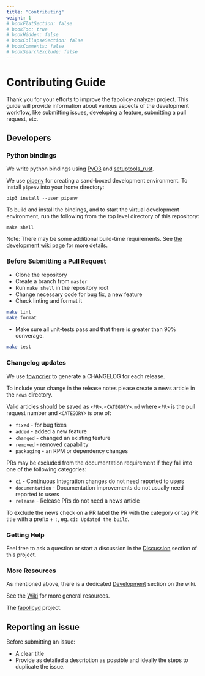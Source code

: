 ```yaml
---
title: "Contributing"
weight: 1
# bookFlatSection: false
# bookToc: true
# bookHidden: false
# bookCollapseSection: false
# bookComments: false
# bookSearchExclude: false
---
```


# Contributing Guide

Thank you for your efforts to improve the fapolicy-analyzer project. This guide will provide information about various
aspects of the development workflow, like submitting issues, developing a feature, submitting a pull request, etc.

## Developers

### Python bindings

We write python bindings using [PyO3](https://github.com/PyO3/pyo3)
and [setuptools_rust](https://setuptools-rust.readthedocs.io/en/latest/).

We use [pipenv](https://pipenv.pypa.io/en/latest/) for creating a sand-boxed development environment. To
install `pipenv` into your home directory:

```{shell}
pip3 install --user pipenv
```

To build and install the bindings, and to start the virtual development environment, run the following from the top
level directory of this repository:

```{shell}
make shell
```

Note: There may be some additional build-time requirements.
See [the development wiki page](https://github.com/ctc-oss/fapolicy-analyzer/wiki/Development) for more details.

### Before Submitting a Pull Request

- Clone the repository
- Create a branch from `master`
- Run `make shell` in the repository root
- Change necessary code for bug fix, a new feature
- Check linting and format it

```bash
make lint
make format
```

- Make sure all unit-tests pass and that there is greater than 90% converage.

```bash
make test
```

### Changelog updates

We use [towncrier](https://towncrier.readthedocs.io/en/stable/index.html) to generate a CHANGELOG for each release.

To include your change in the release notes please create a news article in the `news` directory.

Valid articles should be saved as `<PR>.<CATEGORY>.md` where `<PR>` is the pull request number and `<CATEGORY>` is one
of:

- `fixed` - for bug fixes
- `added` - added a new feature
- `changed` - changed an existing feature
- `removed` - removed capability
- `packaging` - an RPM or dependency changes

PRs may be excluded from the documentation requirement if they fall into one of the following categories:

- `ci` - Continuous Integration changes do not need reported to users
- `documentation` - Documentation improvements do not usually need reported to users
- `release` - Release PRs do not need a news article

To exclude the news check on a PR label the PR with the category or tag PR title with a prefix + `:`,
eg. `ci: Updated the build`.

### Getting Help

Feel free to ask a question or start a discussion in
the [Discussion](https://github.com/ctc-oss/fapolicy-analyzer/discussions) section of this project.

### More Resources

As mentioned above, there is a dedicated [Development](https://github.com/ctc-oss/fapolicy-analyzer/wiki/Development)
section on the wiki.

See the [Wiki](https://github.com/ctc-oss/fapolicy-analyzer/wiki) for more general resources.

The [fapolicyd](https://github.com/linux-application-whitelisting/fapolicyd) project.

## Reporting an issue

Before submitting an issue:

- A clear title
- Provide as detailed a description as possible and ideally the steps to duplicate the issue.
